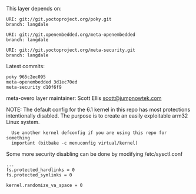 This layer depends on:

    URI: git://git.yoctoproject.org/poky.git
    branch: langdale

    URI: git://git.openembedded.org/meta-openembedded
    branch: langdale

    URI: git://git.yoctoproject.org/meta-security.git
    branch: langdale

Latest commits:

    poky 965c2ec095
    meta-openembedded 3d1ec70ed
    meta-security d10f6f9

meta-overo layer maintainer: Scott Ellis <scott@jumpnowtek.com>


NOTE: The default config for the 6.1 kernel in this repo has most protections
      intentionally disabled. The purpose is to create an easily exploitable
      arm32 Linux system.

      Use another kernel defconfig if you are using this repo for something
      important (bitbake -c menuconfig virtual/kernel)

Some more security disabling can be done by modifying /etc/sysctl.conf

    ...
    fs.protected_hardlinks = 0
    fs.protected_symlinks = 0

    kernel.randomize_va_space = 0
